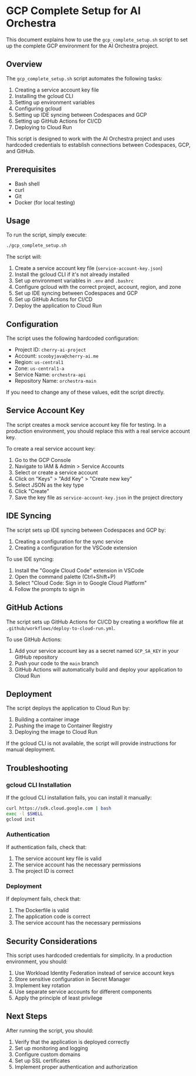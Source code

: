 # GCP Complete Setup for AI Orchestra

This document explains how to use the `gcp_complete_setup.sh` script to set up the complete GCP environment for the AI Orchestra project.

## Overview

The `gcp_complete_setup.sh` script automates the following tasks:

1. Creating a service account key file
2. Installing the gcloud CLI
3. Setting up environment variables
4. Configuring gcloud
5. Setting up IDE syncing between Codespaces and GCP
6. Setting up GitHub Actions for CI/CD
7. Deploying to Cloud Run

This script is designed to work with the AI Orchestra project and uses hardcoded credentials to establish connections between Codespaces, GCP, and GitHub.

## Prerequisites

- Bash shell
- curl
- Git
- Docker (for local testing)

## Usage

To run the script, simply execute:

```bash
./gcp_complete_setup.sh
```

The script will:

1. Create a service account key file (`service-account-key.json`)
2. Install the gcloud CLI if it's not already installed
3. Set up environment variables in `.env` and `.bashrc`
4. Configure gcloud with the correct project, account, region, and zone
5. Set up IDE syncing between Codespaces and GCP
6. Set up GitHub Actions for CI/CD
7. Deploy the application to Cloud Run

## Configuration

The script uses the following hardcoded configuration:

- Project ID: `cherry-ai-project`
- Account: `scoobyjava@cherry-ai.me`
- Region: `us-central1`
- Zone: `us-central1-a`
- Service Name: `orchestra-api`
- Repository Name: `orchestra-main`

If you need to change any of these values, edit the script directly.

## Service Account Key

The script creates a mock service account key file for testing. In a production environment, you should replace this with a real service account key.

To create a real service account key:

1. Go to the GCP Console
2. Navigate to IAM & Admin > Service Accounts
3. Select or create a service account
4. Click on "Keys" > "Add Key" > "Create new key"
5. Select JSON as the key type
6. Click "Create"
7. Save the key file as `service-account-key.json` in the project directory

## IDE Syncing

The script sets up IDE syncing between Codespaces and GCP by:

1. Creating a configuration for the sync service
2. Creating a configuration for the VSCode extension

To use IDE syncing:

1. Install the "Google Cloud Code" extension in VSCode
2. Open the command palette (Ctrl+Shift+P)
3. Select "Cloud Code: Sign in to Google Cloud Platform"
4. Follow the prompts to sign in

## GitHub Actions

The script sets up GitHub Actions for CI/CD by creating a workflow file at `.github/workflows/deploy-to-cloud-run.yml`.

To use GitHub Actions:

1. Add your service account key as a secret named `GCP_SA_KEY` in your GitHub repository
2. Push your code to the `main` branch
3. GitHub Actions will automatically build and deploy your application to Cloud Run

## Deployment

The script deploys the application to Cloud Run by:

1. Building a container image
2. Pushing the image to Container Registry
3. Deploying the image to Cloud Run

If the gcloud CLI is not available, the script will provide instructions for manual deployment.

## Troubleshooting

### gcloud CLI Installation

If the gcloud CLI installation fails, you can install it manually:

```bash
curl https://sdk.cloud.google.com | bash
exec -l $SHELL
gcloud init
```

### Authentication

If authentication fails, check that:

1. The service account key file is valid
2. The service account has the necessary permissions
3. The project ID is correct

### Deployment

If deployment fails, check that:

1. The Dockerfile is valid
2. The application code is correct
3. The service account has the necessary permissions

## Security Considerations

This script uses hardcoded credentials for simplicity. In a production environment, you should:

1. Use Workload Identity Federation instead of service account keys
2. Store sensitive configuration in Secret Manager
3. Implement key rotation
4. Use separate service accounts for different components
5. Apply the principle of least privilege

## Next Steps

After running the script, you should:

1. Verify that the application is deployed correctly
2. Set up monitoring and logging
3. Configure custom domains
4. Set up SSL certificates
5. Implement proper authentication and authorization